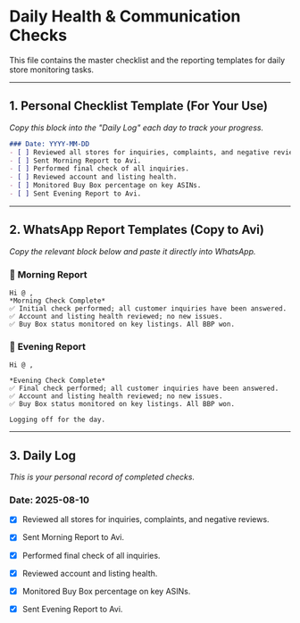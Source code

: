 # Daily Health & Communication Checks

This file contains the master checklist and the reporting templates for daily store monitoring tasks.

---

## 1. Personal Checklist Template (For Your Use)

*Copy this block into the "Daily Log" each day to track your progress.*
```markdown
### Date: YYYY-MM-DD
- [ ] Reviewed all stores for inquiries, complaints, and negative reviews.
- [ ] Sent Morning Report to Avi.
- [ ] Performed final check of all inquiries.
- [ ] Reviewed account and listing health.
- [ ] Monitored Buy Box percentage on key ASINs.
- [ ] Sent Evening Report to Avi.
```

---

## 2. WhatsApp Report Templates (Copy to Avi)

*Copy the relevant block below and paste it directly into WhatsApp.*

### 🌅 **Morning Report**

```
Hi @ ,
*Morning Check Complete*
✅ Initial check performed; all customer inquiries have been answered.
✅ Account and listing health reviewed; no new issues.
✅ Buy Box status monitored on key listings. All BBP won.
```

### 🌆 **Evening Report**
```
Hi @ ,

*Evening Check Complete*
✅ Final check performed; all customer inquiries have been answered.
✅ Account and listing health reviewed; no new issues.
✅ Buy Box status monitored on key listings. All BBP won.

Logging off for the day.
```

---

## 3. Daily Log

*This is your personal record of completed checks.*

### Date: 2025-08-10
- [x] Reviewed all stores for inquiries, complaints, and negative reviews.
- [x] Sent Morning Report to Avi.
- [x] Performed final check of all inquiries.
- [x] Reviewed account and listing health.
- [x] Monitored Buy Box percentage on key ASINs.
- [x] Sent Evening Report to Avi.

